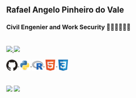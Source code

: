 ## Rafael Angelo Pinheiro do Vale
### Civil Engenier and Work Security 👨🏻‍🚒👨🏻‍🚒
#
<div>
  <a href="https://github.com/rafaelangelopv">
  <img height="180em" src="https://github-readme-stats.vercel.app/api/?username=rafaelangelopv&show_icons=true&title_color=fff&icon_color=79ff97&text_color=9f9f9f&bg_color=151515"/>
  <img height="118em" src="https://github-readme-stats.vercel.app/api/top-langs/?username=rafaelangelopv&layout=compact&show_icons=true&title_color=fff&icon_color=79ff97&text_color=9f9f9f&bg_color=151515"/>
</div>
<div style="display: inline_block"><br>
   <img align="center" alt="Rafael-GitHub" height="30" width="30" src="https://raw.githubusercontent.com/github/explore/89bdd9644f44d1b12180fd512b95574fe4c54617/topics/github-api/github-api.png"> 
  <img align="center" alt="Rafael-Python" height="30" width="30" src="https://raw.githubusercontent.com/devicons/devicon/master/icons/python/python-original.svg">
  <img align="center" alt="Rafael-R" height="30" width="30" src="https://raw.githubusercontent.com/github/explore/80688e429a7d4ef2fca1e82350fe8e3517d3494d/topics/r/r.png">
  <img align="center" alt="Rafael-HTML" height="30" width="30" src="https://raw.githubusercontent.com/devicons/devicon/master/icons/html5/html5-original.svg">
  <img align="center" alt="Rafael-CSS" height="30" width="30" src="https://raw.githubusercontent.com/devicons/devicon/master/icons/css3/css3-original.svg">
</div>

#
<div>
  <a href = "mailto:rafaelangelopv@gmail.com"><img src="https://img.shields.io/badge/-Gmail-%23333?style=for-the-badge&logo=gmail&logoColor=white" target="_blank"></a>
  <a href="https://www.linkedin.com/in/rafaelangelopv" target="_blank"><img src="https://img.shields.io/badge/-LinkedIn-%230077B5?style=for-the-badge&logo=linkedin&logoColor=white" target="_blank"></a> 
 </div>